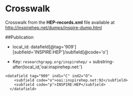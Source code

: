 # Crosswalk
Crosswalk from the **HEP-records.xml** file available at
http://inspirehep.net/dumps/inspire-dump.html


##Publication

- local_id: datafield[@tag='909'][subfield='INSPIRE:HEP']/subfield[@code='o']

- Key: ```researchgrapg.org/inspirehep/``` + substring-after(local_id,'oai:inspirehep.net:')

```
<datafield tag="909" ind1="C" ind2="O">
    <subfield code="o">oai:inspirehep.net:92</subfield>
    <subfield code="p">INSPIRE:HEP</subfield>
  </datafield>

